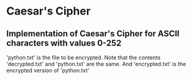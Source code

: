 # Caesar's Cipher

## Implementation of Caesar's Cipher for ASCII characters with values 0-252
'python.txt' is the file to be encrypted. Note that the contents 'decrypted.txt' and 'python.txt' are the same. And 'encrypted.txt' is the encrypted version of 'python.txt'

